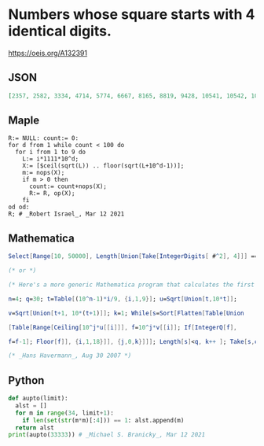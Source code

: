 # Numbers whose square starts with 4 identical digits\.
https://oeis.org/A132391
## JSON
```JSON
[2357, 2582, 3334, 4714, 5774, 6667, 8165, 8819, 9428, 10541, 10542, 10543, 10544, 10545, 14907, 14908, 14909, 18257, 18258, 18259, 21081, 21082, 21083, 23570, 23571, 25819, 25820, 27888, 27889, 29813, 29814, 31622, 33332, 33333]
```
## Maple
```Maple
R:= NULL: count:= 0:
for d from 1 while count < 100 do
  for i from 1 to 9 do
    L:= i*1111*10^d;
    X:= [$ceil(sqrt(L)) .. floor(sqrt(L+10^d-1))];
    m:= nops(X);
    if m > 0 then
      count:= count+nops(X);
      R:= R, op(X);
    fi
od od:
R; # _Robert Israel_, Mar 12 2021
```
## Mathematica
```Mathematica
Select[Range[10, 50000], Length[Union[Take[IntegerDigits[ #^2], 4]]] == 1 & ]
```
```Mathematica
(* or *)
```
```Mathematica
(* Here's a more generic Mathematica program that calculates the first q terms of squares starting with n identical digits *)
```
```Mathematica
n=4; q=30; t=Table[(10^n-1)*i/9, {i,1,9}]; u=Sqrt[Union[t,10*t]];
```
```Mathematica
v=Sqrt[Union[t+1, 10*(t+1)]]; k=1; While[s=Sort[Flatten[Table[Union
```
```Mathematica
[Table[Range[Ceiling[10^j*u[[i]]], f=10^j*v[[i]]; If[IntegerQ[f],
```
```Mathematica
f=f-1]; Floor[f]], {i,1,18}]], {j,0,k}]]]; Length[s]<q, k++ ]; Take[s,q]
```
```Mathematica
(* _Hans Havermann_, Aug 30 2007 *)
```
## Python
```Python
def aupto(limit):
  alst = []
  for m in range(34, limit+1):
    if len(set(str(m*m)[:4])) == 1: alst.append(m)
  return alst
print(aupto(33333)) # _Michael S. Branicky_, Mar 12 2021
```
